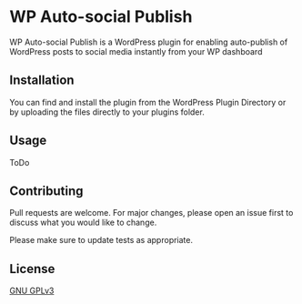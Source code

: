 # WP Auto-social Publish


WP Auto-social Publish is a WordPress plugin for enabling auto-publish of WordPress posts to social media instantly from your WP dashboard

## Installation

You can find and install the plugin from the WordPress Plugin Directory or by uploading the files directly to your plugins folder.

## Usage

ToDo

## Contributing

Pull requests are welcome. For major changes, please open an issue first
to discuss what you would like to change.

Please make sure to update tests as appropriate.

## License

[GNU GPLv3](https://choosealicense.com/licenses/gpl-3.0/)